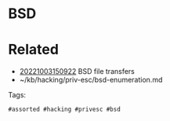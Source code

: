 # BSD

# Related

- [20221003150922](/zet/20221003150922/README.md) BSD file transfers
- ~/kb/hacking/priv-esc/bsd-enumeration.md

Tags:

    #assorted #hacking #privesc #bsd
